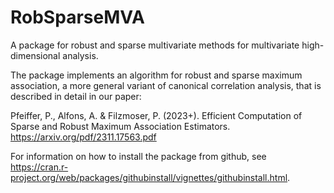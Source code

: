 # RobSparseMVA
A package for robust and sparse multivariate methods for multivariate high-dimensional analysis.

The package implements an algorithm for robust and sparse maximum association, a more general variant of
canonical correlation analysis, that is described in detail in our paper:

Pfeiffer, P., Alfons, A. & Filzmoser, P. (2023+). Efficient Computation of Sparse and Robust Maximum Association Estimators. https://arxiv.org/pdf/2311.17563.pdf

For information on how to install the package from github, see https://cran.r-project.org/web/packages/githubinstall/vignettes/githubinstall.html.
